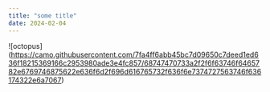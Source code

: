 ```yaml
---
title: "some title"
date: 2024-02-04
---
```


![octopus] (https://camo.githubusercontent.com/7fa4ff6abb45bc7d09650c7deed1ed636f18215369166c2953980ade3e4fc857/68747470733a2f2f6f63746f6465782e6769746875622e636f6d2f696d616765732f636f6e7374727563746f636174322e6a7067)
